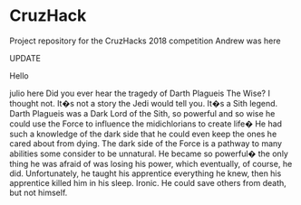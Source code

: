 # CruzHack
Project repository for the CruzHacks 2018 competition
Andrew was here

UPDATE

Hello

julio here
Did you ever hear the tragedy of Darth Plagueis The Wise? I thought not. It�s not a story the Jedi would tell you. It�s a Sith legend. Darth Plagueis was a Dark Lord of the Sith, so powerful and so wise he could use the Force to influence the midichlorians to create life� He had such a knowledge of the dark side that he could even keep the ones he cared about from dying. The dark side of the Force is a pathway to many abilities some consider to be unnatural. He became so powerful� the only thing he was afraid of was losing his power, which eventually, of course, he did. Unfortunately, he taught his apprentice everything he knew, then his apprentice killed him in his sleep. Ironic. He could save others from death, but not himself.
